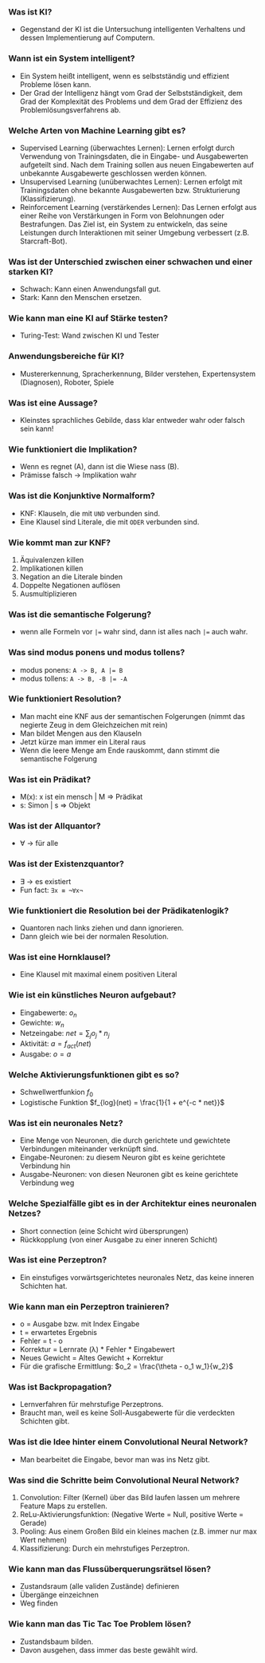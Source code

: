 ### Was ist KI?

- Gegenstand der KI ist die Untersuchung intelligenten Verhaltens und dessen Implementierung auf Computern.

### Wann ist ein System intelligent?

- Ein System heißt intelligent, wenn es selbstständig und effizient Probleme lösen kann.
- Der Grad der Intelligenz hängt vom Grad der Selbstständigkeit, dem Grad der Komplexität des Problems und dem Grad der Effizienz des Problemlösungsverfahrens ab.

### Welche Arten von Machine Learning gibt es?

- Supervised Learning (̈uberwachtes Lernen): Lernen erfolgt durch Verwendung von Trainingsdaten, die in Eingabe- und Ausgabewerten aufgeteilt sind. Nach dem Training sollen aus neuen Eingabewerten auf unbekannte Ausgabewerte geschlossen werden können.
- Unsupervised Learning (unüberwachtes Lernen): Lernen erfolgt mit Trainingsdaten ohne bekannte Ausgabewerten bzw. Strukturierung (Klassifizierung).
- Reinforcement Learning (verstärkendes Lernen): Das Lernen erfolgt aus einer Reihe von Verstärkungen in Form von Belohnungen oder Bestrafungen. Das Ziel ist, ein System zu entwickeln, das seine Leistungen durch Interaktionen mit seiner Umgebung verbessert (z.B. Starcraft-Bot).

### Was ist der Unterschied zwischen einer schwachen und einer starken KI?

- Schwach: Kann einen Anwendungsfall gut.
- Stark: Kann den Menschen ersetzen.

### Wie kann man eine KI auf Stärke testen?

- Turing-Test: Wand zwischen KI und Tester

### Anwendungsbereiche für KI?

- Mustererkennung, Spracherkennung, Bilder verstehen, Expertensystem (Diagnosen), Roboter, Spiele

### Was ist eine Aussage?

- Kleinstes sprachliches Gebilde, dass klar entweder wahr oder falsch sein kann!

### Wie funktioniert die Implikation?

- Wenn es regnet (A), dann ist die Wiese nass (B).
- Prämisse falsch -> Implikation wahr

### Was ist die Konjunktive Normalform?

- KNF: Klauseln, die mit `UND` verbunden sind.
- Eine Klausel sind Literale, die mit `ODER` verbunden sind.

### Wie kommt man zur KNF?

1. Äquivalenzen killen
2. Implikationen killen
3. Negation an die Literale binden
4. Doppelte Negationen auflösen
5. Ausmultiplizieren

### Was ist die semantische Folgerung?

- wenn alle Formeln vor `|=` wahr sind, dann ist alles nach `|=` auch wahr.

### Was sind modus ponens und modus tollens?

- modus ponens: `A -> B, A |= B`
- modus tollens: `A -> B, -B |= -A`

### Wie funktioniert Resolution?

- Man macht eine KNF aus der semantischen Folgerungen (nimmt das negierte Zeug in dem Gleichzeichen mit rein)
- Man bildet Mengen aus den Klauseln
- Jetzt kürze man immer ein Literal raus
- Wenn die leere Menge am Ende rauskommt, dann stimmt die semantische Folgerung

### Was ist ein Prädikat?

- M(x): x ist ein mensch | M => Prädikat
- s: Simon | s => Objekt

### Was ist der Allquantor?

- ∀ -> für alle

### Was ist der Existenzquantor?

- ∃ -> es existiert
- Fun fact: `∃x ≡ ¬∀x¬`

### Wie funktioniert die Resolution bei der Prädikatenlogik?

- Quantoren nach links ziehen und dann ignorieren.
- Dann gleich wie bei der normalen Resolution.

### Was ist eine Hornklausel?

- Eine Klausel mit maximal einem positiven Literal

### Wie ist ein künstliches Neuron aufgebaut?

- Eingabewerte: $o_n$
- Gewichte: $w_n$
- Netzeingabe: $net = \sum_j o_j * n_j$
- Aktivität: $a = f_{act}(net)$
- Ausgabe: $o = a$

### Welche Aktivierungsfunktionen gibt es so?

- Schwellwertfunkion $f_0$
- Logistische Funktion $f_{log}(net) = \frac{1}{1 + e^{-c * net}}$

### Was ist ein neuronales Netz?

- Eine Menge von Neuronen, die durch gerichtete und gewichtete Verbindungen miteinander verknüpft sind.
- Eingabe-Neuronen: zu diesem Neuron gibt es keine gerichtete Verbindung hin
- Ausgabe-Neuronen: von diesen Neuronen gibt es keine gerichtete Verbindung weg

### Welche Spezialfälle gibt es in der Architektur eines neuronalen Netzes?

- Short connection (eine Schicht wird übersprungen)
- Rückkopplung (von einer Ausgabe zu einer inneren Schicht)

### Was ist eine Perzeptron?

- Ein einstufiges vorwärtsgerichtetes neuronales Netz, das keine inneren Schichten hat.

### Wie kann man ein Perzeptron trainieren?

- o = Ausgabe bzw. mit Index Eingabe
- t = erwartetes Ergebnis
- Fehler = t - o
- Korrektur = Lernrate (λ) * Fehler * Eingabewert
- Neues Gewicht = Altes Gewicht + Korrektur
- Für die grafische Ermittlung: $o_2 = \frac{\theta - o_1 w_1}{w_2}$

### Was ist Backpropagation?

- Lernverfahren für mehrstufige Perzeptrons.
- Braucht man, weil es keine Soll-Ausgabewerte für die verdeckten Schichten gibt.

### Was ist die Idee hinter einem Convolutional Neural Network?

- Man bearbeitet die Eingabe, bevor man was ins Netz gibt.

### Was sind die Schritte beim Convolutional Neural Network?

1. Convolution: Filter (Kernel) über das Bild laufen lassen um mehrere Feature Maps zu erstellen.
2. ReLu-Aktivierungsfunktion: (Negative Werte = Null, positive Werte = Gerade)
3. Pooling: Aus einem Großen Bild ein kleines machen (z.B. immer nur max Wert nehmen)
4. Klassifizierung: Durch ein mehrstufiges Perzeptron.

### Wie kann man das Flussüberquerungsrätsel lösen?

- Zustandsraum (alle validen Zustände) definieren
- Übergänge einzeichnen
- Weg finden

### Wie kann man das Tic Tac Toe Problem lösen?

- Zustandsbaum bilden.
- Davon ausgehen, dass immer das beste gewählt wird.
